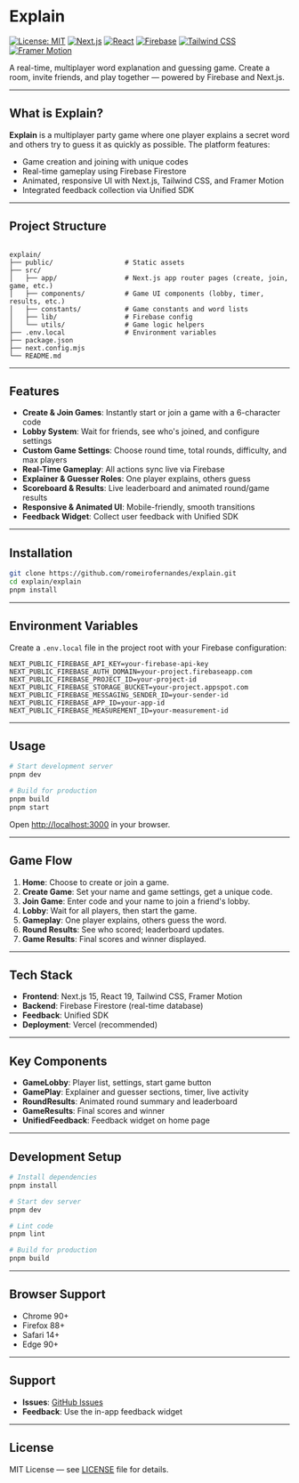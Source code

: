 # Explain

[![License: MIT](https://img.shields.io/badge/License-MIT-yellow.svg)](https://opensource.org/licenses/MIT)
[![Next.js](https://img.shields.io/badge/Next.js-15.x-black.svg)](https://nextjs.org/)
[![React](https://img.shields.io/badge/React-19.x-blue.svg)](https://reactjs.org/)
[![Firebase](https://img.shields.io/badge/Firebase-11.x-orange.svg)](https://firebase.google.com/)
[![Tailwind CSS](https://img.shields.io/badge/Tailwind-3.x-blue.svg)](https://tailwindcss.com/)
[![Framer Motion](https://img.shields.io/badge/Framer--Motion-12.x-purple.svg)](https://www.framer.com/motion/)

A real-time, multiplayer word explanation and guessing game. Create a room, invite friends, and play together — powered by Firebase and Next.js.

---

## What is Explain?

**Explain** is a multiplayer party game where one player explains a secret word and others try to guess it as quickly as possible. The platform features:

- Game creation and joining with unique codes
- Real-time gameplay using Firebase Firestore
- Animated, responsive UI with Next.js, Tailwind CSS, and Framer Motion
- Integrated feedback collection via Unified SDK

---

## Project Structure

```

explain/
├── public/                  # Static assets
├── src/
│   ├── app/                 # Next.js app router pages (create, join, game, etc.)
│   ├── components/          # Game UI components (lobby, timer, results, etc.)
│   ├── constants/           # Game constants and word lists
│   ├── lib/                 # Firebase config
│   └── utils/               # Game logic helpers
├── .env.local               # Environment variables
├── package.json
├── next.config.mjs
└── README.md

````

---

## Features

- **Create & Join Games**: Instantly start or join a game with a 6-character code
- **Lobby System**: Wait for friends, see who's joined, and configure settings
- **Custom Game Settings**: Choose round time, total rounds, difficulty, and max players
- **Real-Time Gameplay**: All actions sync live via Firebase
- **Explainer & Guesser Roles**: One player explains, others guess
- **Scoreboard & Results**: Live leaderboard and animated round/game results
- **Responsive & Animated UI**: Mobile-friendly, smooth transitions
- **Feedback Widget**: Collect user feedback with Unified SDK

---

## Installation

```bash
git clone https://github.com/romeirofernandes/explain.git
cd explain/explain
pnpm install
````

---

## Environment Variables

Create a `.env.local` file in the project root with your Firebase configuration:

```
NEXT_PUBLIC_FIREBASE_API_KEY=your-firebase-api-key
NEXT_PUBLIC_FIREBASE_AUTH_DOMAIN=your-project.firebaseapp.com
NEXT_PUBLIC_FIREBASE_PROJECT_ID=your-project-id
NEXT_PUBLIC_FIREBASE_STORAGE_BUCKET=your-project.appspot.com
NEXT_PUBLIC_FIREBASE_MESSAGING_SENDER_ID=your-sender-id
NEXT_PUBLIC_FIREBASE_APP_ID=your-app-id
NEXT_PUBLIC_FIREBASE_MEASUREMENT_ID=your-measurement-id
```

---

## Usage

```bash
# Start development server
pnpm dev

# Build for production
pnpm build
pnpm start
```

Open [http://localhost:3000](http://localhost:3000) in your browser.

---

## Game Flow

1. **Home**: Choose to create or join a game.
2. **Create Game**: Set your name and game settings, get a unique code.
3. **Join Game**: Enter code and your name to join a friend's lobby.
4. **Lobby**: Wait for all players, then start the game.
5. **Gameplay**: One player explains, others guess the word.
6. **Round Results**: See who scored; leaderboard updates.
7. **Game Results**: Final scores and winner displayed.

---

## Tech Stack

* **Frontend**: Next.js 15, React 19, Tailwind CSS, Framer Motion
* **Backend**: Firebase Firestore (real-time database)
* **Feedback**: Unified SDK
* **Deployment**: Vercel (recommended)

---

## Key Components

* **GameLobby**: Player list, settings, start game button
* **GamePlay**: Explainer and guesser sections, timer, live activity
* **RoundResults**: Animated round summary and leaderboard
* **GameResults**: Final scores and winner
* **UnifiedFeedback**: Feedback widget on home page

---

## Development Setup

```bash
# Install dependencies
pnpm install

# Start dev server
pnpm dev

# Lint code
pnpm lint

# Build for production
pnpm build
```

---

## Browser Support

* Chrome 90+
* Firefox 88+
* Safari 14+
* Edge 90+

---

## Support

* **Issues**: [GitHub Issues](https://github.com/romeirofernandes/explain/issues)
* **Feedback**: Use the in-app feedback widget

---

## License

MIT License — see [LICENSE](LICENSE) file for details.
